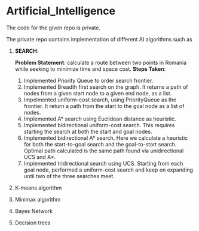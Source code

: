 # Artificial_Intelligence

The code for the given repo is private.

The private repo contains implementation of different AI algorithms such as 
1. **SEARCH**:

   **Problem Statement**: calculate a route between two points in Romania while seeking to minimize time and space cost. 
   **Steps Taken**:
   1. Implemented Priority Queue to order search frontier. 
   2. Implemented Breadth first search on the graph. It returns a path of nodes from a given start node to a given end node, as a list.
   3. Impelmented uniform-cost search, using PriorityQueue as the frontier. It return a path from the start to the goal node as a list of nodes.
   4. Implemented A* search using Euclidean distance as heuristic.
   5. Implemented bidirectional uniform-cost search. This requires starting the search at both the start and goal nodes.
   6. Implemented bidirectional A* search. Here we calculate a heuristic for both the start-to-goal search and the goal-to-start search. Optimal path calculated is the same path found via unidirectional UCS and A*.
   7. Implemented tridirectional search using UCS. Starting from each goal node, performed a uniform-cost search and keep on expanding until two of the three searches meet.

3. K-means algorithm
4. Minimax algorithm
5. Bayes Network
6. Decision trees


